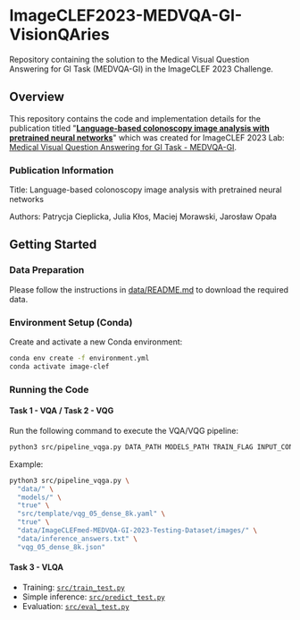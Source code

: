 # ImageCLEF2023-MEDVQA-GI-VisionQAries

Repository containing the solution to the Medical Visual Question Answering for GI Task (MEDVQA-GI) in the ImageCLEF 2023 Challenge.

## Overview

This repository contains the code and implementation details for the publication titled "**[Language-based colonoscopy image analysis with pretrained neural networks](https://ceur-ws.org/Vol-3497/paper-120.pdf)**" which was created for ImageCLEF 2023 Lab: [Medical Visual Question Answering for GI Task - MEDVQA-GI](https://www.imageclef.org/2023/medical/vqa).

### Publication Information

Title: Language-based colonoscopy image analysis with pretrained neural networks

Authors: Patrycja Cieplicka, Julia Kłos, Maciej Morawski, Jarosław Opała

## Getting Started

### Data Preparation

Please follow the instructions in [data/README.md](data/README.md) to download the required data.

### Environment Setup (Conda)

Create and activate a new Conda environment:

```bash
conda env create -f environment.yml
conda activate image-clef
```

### Running the Code

#### Task 1 - VQA / Task 2 - VQG

Run the following command to execute the VQA/VQG pipeline:

```bash
python3 src/pipeline_vqga.py DATA_PATH MODELS_PATH TRAIN_FLAG INPUT_CONFIG INFERENCE_DATA_PATH INFERENCE_TEXTS_PATH INFERENCE_OUTPUT_PATH
```

Example:

```bash
python3 src/pipeline_vqga.py \
  "data/" \
  "models/" \
  "true" \
  "src/template/vqg_05_dense_8k.yaml" \
  "true" \
  "data/ImageCLEFmed-MEDVQA-GI-2023-Testing-Dataset/images/" \
  "data/inference_answers.txt" \
  "vqg_05_dense_8k.json"
```

#### Task 3 - VLQA

- Training: [`src/train_test.py`](src/train_test.py)
- Simple inference: [`src/predict_test.py`](src/predict_test.py)
- Evaluation: [`src/eval_test.py`](src/eval_test.py)
